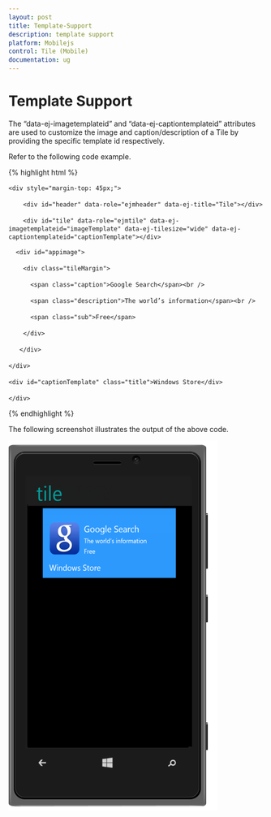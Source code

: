 ```yaml
---
layout: post
title: Template-Support
description: template support
platform: Mobilejs
control: Tile (Mobile)
documentation: ug
---
```


# Template Support

The “data-ej-imagetemplateid” and “data-ej-captiontemplateid” attributes are used to customize the image and caption/description of a Tile by providing the specific template id respectively. 

Refer to the following code example.

{% highlight html %}

    <div style="margin-top: 45px;">

        <div id="header" data-role="ejmheader" data-ej-title="Tile"></div>

        <div id="tile" data-role="ejmtile" data-ej-imagetemplateid="imageTemplate" data-ej-tilesize="wide" data-ej-captiontemplateid="captionTemplate"></div>

   <div id="imageTemplate">

      <div id="appimage">

        <div class="tileMargin">

          <span class="caption">Google Search</span><br />

          <span class="description">The world’s information</span><br />

          <span class="sub">Free</span>

        </div>

       </div>

    </div>

    <div id="captionTemplate" class="title">Windows Store</div>
	
    </div>

{% endhighlight %}

The following screenshot illustrates the output of the above code.

![](Template-Support_images/Template-Support_img1.png)